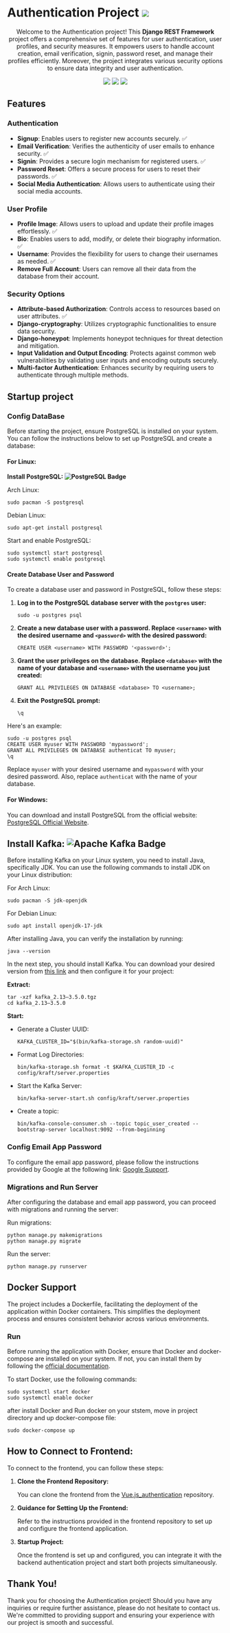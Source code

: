 <h1>Authentication Project <img src="https://img.shields.io/badge/License-GNU%20v3-blue.svg"> </h1>

<p align="center">Welcome to the Authentication project! This <b>Django REST Framework </b> project offers a comprehensive set of features for user authentication, user profiles, and security measures. It empowers users to handle account creation, email verification, signin, password reset, and manage their profiles efficiently. Moreover, the project integrates various security options to ensure data integrity and user authentication.</p>

<p align="center">
    <img src="https://img.shields.io/badge/Django-v5.0.4-blue.svg?logo=django&logoColor=white">
    <img src="https://img.shields.io/badge/Python-v3.11.8-blue.svg?logo=python&logoColor=white">
    <a href="#Contribution" title="Contributions are welcome"><img src="https://img.shields.io/badge/contributions-welcome-green.svg"></a>
</p>

<h2>Features</h2>

<h3>Authentication</h3>
<ul>
  <li><strong>Signup</strong>: Enables users to register new accounts securely. ✅</li>
  <li><strong>Email Verification</strong>: Verifies the authenticity of user emails to enhance security. ✅</li>
  <li><strong>Signin</strong>: Provides a secure login mechanism for registered users. ✅</li>
  <li><strong>Password Reset</strong>: Offers a secure process for users to reset their passwords. ✅</li>
  <li><strong>Social Media Authentication</strong>: Allows users to authenticate using their social media accounts.</li>
</ul>

<h3>User Profile</h3>
<ul>
  <li><strong>Profile Image</strong>: Allows users to upload and update their profile images effortlessly. ✅</li>
  <li><strong>Bio</strong>: Enables users to add, modify, or delete their biography information. ✅</li>
  <li><strong>Username</strong>: Provides the flexibility for users to change their usernames as needed. ✅</li>
  <li><strong>Remove Full Account</strong>: Users can remove all their data from the database from their account.</li>
</ul>

<h3>Security Options</h3>
<ul>
  <li><strong>Attribute-based Authorization</strong>: Controls access to resources based on user attributes. ✅</li>
  <li><strong>Django-cryptography</strong>: Utilizes cryptographic functionalities to ensure data security.</li>
  <li><strong>Django-honeypot</strong>: Implements honeypot techniques for threat detection and mitigation.</li>
  <li><strong>Input Validation and Output Encoding</strong>: Protects against common web vulnerabilities by validating user inputs and encoding outputs securely.</li>
  <li><strong>Multi-factor Authentication</strong>: Enhances security by requiring users to authenticate through multiple methods.</li>
</ul>

<h2>Startup project</h2>

<h3>Config DataBase</h3>

<p>Before starting the project, ensure PostgreSQL is installed on your system. You can follow the instructions below to set up PostgreSQL and create a database:</p>

<h4>For Linux:</h4>

<p><b>Install PostgreSQL: <img src="https://img.shields.io/badge/PostgreSQL-v16.3-blue.svg?logo=postgresql&logoColor=white" alt="PostgreSQL Badge"></b></p>

<span>Arch Linux:</span>

```
sudo pacman -S postgresql
```
<span>Debian Linux:</span>

```
sudo apt-get install postgresql
```
<p>Start and enable PostgreSQL:</p>
<pre><code>sudo systemctl start postgresql
sudo systemctl enable postgresql
</code></pre>

<h4>Create Database User and Password</h4>

<p>To create a database user and password in PostgreSQL, follow these steps:</p>

<ol>
  <li><strong>Log in to the PostgreSQL database server with the <code>postgres</code> user:</strong></li>
  <pre><code>sudo -u postgres psql</code></pre>

  <li><strong>Create a new database user with a password. Replace <code>&lt;username&gt;</code> with the desired username and <code>&lt;password&gt;</code> with the desired password:</strong></li>
  <pre><code>CREATE USER &lt;username&gt; WITH PASSWORD '&lt;password&gt;';</code></pre>

  <li><strong>Grant the user privileges on the database. Replace <code>&lt;database&gt;</code> with the name of your database and <code>&lt;username&gt;</code> with the username you just created:</strong></li>
  <pre><code>GRANT ALL PRIVILEGES ON DATABASE &lt;database&gt; TO &lt;username&gt;;</code></pre>

  <li><strong>Exit the PostgreSQL prompt:</strong></li>
  <pre><code>\q</code></pre>
</ol>

<p>Here's an example:</p>

<pre><code>sudo -u postgres psql
CREATE USER myuser WITH PASSWORD 'mypassword';
GRANT ALL PRIVILEGES ON DATABASE authenticat TO myuser;
\q
</code></pre>

<p>Replace <code>myuser</code> with your desired username and <code>mypassword</code> with your desired password. Also, replace <code>authenticat</code> with the name of your database.</p>


<h4>For Windows:</h4>
<p>You can download and install PostgreSQL from the official website: <a href="https://www.postgresql.org/download/windows/">PostgreSQL Official Website</a>.</p>

<h2><strong>Install Kafka: <img src="https://img.shields.io/badge/Apache%20Kafka-v3.7.0-red.svg?logo=apache-kafka&logoColor=white" alt="Apache Kafka Badge">
</strong></h2>
<p>Before installing Kafka on your Linux system, you need to install Java, specifically JDK. You can use the following commands to install JDK on your Linux distribution:</p>
<p><span>For Arch Linux:</span></p>
<pre><code>sudo pacman -S jdk-openjdk
</code></pre>
<p><span>For Debian Linux:</span></p>
<pre><code>sudo apt install openjdk-17-jdk
</code></pre>
<p>After installing Java, you can verify the installation by running:</p>
<pre><code>java --version
</code></pre>
<p>In the next step, you should install Kafka. You can download your desired version from <a href="https://kafka.apache.org/downloads">this link</a> and then configure it for your project:</p>
<p><strong>Extract:</strong></p>
<pre><code>tar -xzf kafka_2.13–3.5.0.tgz
cd kafka_2.13–3.5.0
</code></pre>
<p><strong>Start:</strong></p>
<ul>
<li>Generate a Cluster UUID:
<pre><code>KAFKA_CLUSTER_ID="$(bin/kafka-storage.sh random-uuid)"
</code></pre>
</li>
<li>Format Log Directories:
<pre><code>bin/kafka-storage.sh format -t $KAFKA_CLUSTER_ID -c config/kraft/server.properties
</code></pre>
</li>
<li>Start the Kafka Server:
<pre><code>bin/kafka-server-start.sh config/kraft/server.properties
</code></pre>
</li>
<li>Create a topic:
<pre><code>bin/kafka-console-consumer.sh --topic topic_user_created --bootstrap-server localhost:9092 --from-beginning
</code></pre>
</li>
</ul>

<h3>Config Email App Password</h3>

<p>To configure the email app password, please follow the instructions provided by Google at the following link: <a href="https://support.google.com/mail/answer/185833?hl=en">Google Support</a>.</p>

<h3>Migrations and Run Server</h3>

<p>After configuring the database and email app password, you can proceed with migrations and running the server:</p>

<p>Run migrations:</p>
<pre><code>python manage.py makemigrations
python manage.py migrate
</code></pre>

<p>Run the server:</p>
<pre><code>python manage.py runserver
</code></pre>


<h2>Docker Support</h2>

<p>The project includes a Dockerfile, facilitating the deployment of the application within Docker containers. This simplifies the deployment process and ensures consistent behavior across various environments.</p>

<h3>Run</h3>
<p>Before running the application with Docker, ensure that Docker and docker-compose are installed on your system. If not, you can install them by following the <a href="https://docs.docker.com/manuals/">official documentation</a>.</p>

<p>To start Docker, use the following commands:</p>

```
sudo systemctl start docker
sudo systemctl enable docker
```
<p>after install Docker and Run docker on your ststem, move in project directory and up docker-compose file:</p>

```
sudo docker-compose up
```
<h2>How to Connect to Frontend:</h2>
<p>To connect to the frontend, you can follow these steps:</p>

<ol>
  <li><strong>Clone the Frontend Repository:</strong></li>
  <p>You can clone the frontend from the <a href="https://github.com/amiroooamiran/Vue.js_authentication">Vue.js_authentication</a> repository.</p>

  <li><strong>Guidance for Setting Up the Frontend:</strong></li>
  <p>Refer to the instructions provided in the frontend repository to set up and configure the frontend application.</p>

  <li><strong>Startup Project:</strong></li>
  <p>Once the frontend is set up and configured, you can integrate it with the backend authentication project and start both projects simultaneously.</p>
</ol>


<h2>Thank You!</h2>

<p>Thank you for choosing the Authentication project! Should you have any inquiries or require further assistance, please do not hesitate to contact us. We're committed to providing support and ensuring your experience with our project is smooth and successful.</p>
